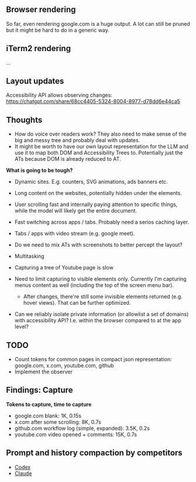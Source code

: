 
## Browser rendering

So far, even rendering google.com is a huge output. A lot can still be pruned but it might be hard to do in a generic way.

## iTerm2 rendering

...

## Layout updates

Accessibility API allows observing changes: https://chatgpt.com/share/68cc4405-5324-8004-8977-d78dd6e44ca5

## Thoughts

- How do voice over readers work? They also need to make sense of the big and messy tree and probably deal with updates.
- It might be worth to have our own layout representation for the LLM and use it to map both DOM and Accessibility Trees to. Potentially just the ATs because DOM is already reduced to AT.

**What is going to be tough?**
- Dynamic sites. E.g. counters, SVG animations, ads banners etc.
- Long content on the websites, potentially hidden under the elements.
- User scrolling fast and internally paying attention to specific things, while the model will likely get the entire document.
- Fast switching across apps / tabs. Probably need a serios caching layer.
- Tabs / apps with video stream (e.g. google meet).
- Do we need to mix ATs with screenshots to better percept the layout?
- Multitasking

- Capturing a tree of Youtube page is slow

- Need to limit capturing to visible elements only. Currently I'm capturing menus content as well (including the top of the screen menu bar).
    - After changes, there're still some invisible elements returned (e.g. hover views). That can be further optimized.

- Can we reliably isolate private information (or allowlist a set of domains) with accessibility API? I.e. within the browser compared to at the app level?

## TODO

- Count tokens for common pages in compact json representation: google.com, x.com, youtube.com, github
- Implement the observer


## Findings: Capture

**Tokens to capture, time to capture**

- google.com blank: 1K, 0.15s
- x.com after some scrolling: 8K, 0.7s
- github.com workflow log (simple, expanded): 3.5K, 0.2s
- youtube.com video opened + comments: 15K, 0.7s

## Prompt and history compaction by competitors

- [Codex](./codex-report.md)
- [Claude](./claude-report.md)
